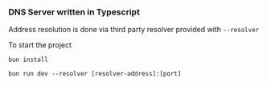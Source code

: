 ### DNS Server written in Typescript
  Address resolution is done via third party resolver provided with `--resolver`

To start the project

`bun install`

`bun run dev --resolver [resolver-address]:[port]` 


